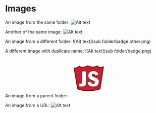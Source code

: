 # Images

An image from the same folder: ![Alt text](badge.png)

Another of the same image: ![Alt text](badge.png)

An image from a different folder: ![Alt text](sub folder/badge other.png)

A different image with duplicate name: ![Alt text](sub folder/badge.png)

An image from a parent folder: ![Alt text](../../images/FruitJSBadge.png)

An image from a URL: ![Alt text](http://ktsashes.github.io/FruitJS/images/FruitJSLogo.png)